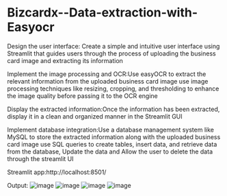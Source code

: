 # Bizcardx--Data-extraction-with-Easyocr

Design the user interface: Create a simple and intuitive user interface using Streamlit that guides users through the process of uploading the business card image and extracting its information

Implement the image processing and OCR:Use easyOCR to extract the relevant information from the uploaded business card image use image processing techniques like resizing, cropping, and thresholding to enhance the image quality before passing it to the OCR engine

Display the extracted information:Once the information has been extracted, display it in a clean and organized manner in the Streamlit GUI

Implement database integration:Use a database management system like MySQL to store the extracted information along with the uploaded business card image use SQL queries to create tables, insert data, and retrieve data from the database, Update the data and Allow the user to delete the data through the streamlit UI

Streamlit app:http://localhost:8501/

Output:
![image](https://user-images.githubusercontent.com/115572610/223739615-98cdcef7-5d93-45c1-bd2e-042f2d89fb6e.png)
![image](https://user-images.githubusercontent.com/115572610/223739771-b410c3c6-9697-4ef2-91b5-8f248d7e2895.png)
![image](https://user-images.githubusercontent.com/115572610/223739834-77ba2097-d9e9-4e1a-8100-7995aaf36022.png)
![image](https://user-images.githubusercontent.com/115572610/223739860-c3bb720e-9841-498e-9f1c-68e9cb989b36.png)
